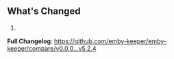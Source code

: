 ## What's Changed

1.

**Full Changelog**: https://github.com/emby-keeper/emby-keeper/compare/v0.0.0...v5.2.4

